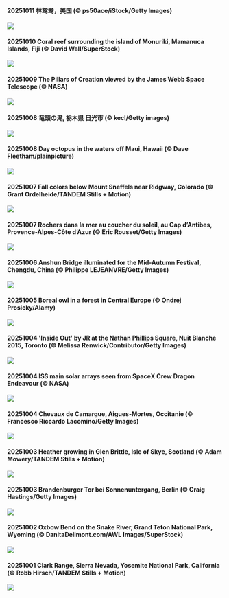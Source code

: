 #### 20251011 林鸳鸯，美国 (© ps50ace/iStock/Getty Images)

![](20251011_WoodDuckHen_1920x1080.jpg)

#### 20251010 Coral reef surrounding the island of Monuriki, Mamanuca Islands, Fiji (© David Wall/SuperStock)

![](20251010_MonurikiFiji_1920x1080.jpg)

#### 20251009 The Pillars of Creation viewed by the James Webb Space Telescope (© NASA)

![](20251009_WebbPillars_1920x1080.jpg)

#### 20251008 竜頭の滝, 栃木県 日光市 (© kecl/Getty images)

![](20251008_Ryuzufalls_1920x1080.jpg)

#### 20251008 Day octopus in the waters off Maui, Hawaii (© Dave Fleetham/plainpicture)

![](20251008_OctopusCyanea_1920x1080.jpg)

#### 20251007 Fall colors below Mount Sneffels near Ridgway, Colorado (© Grant Ordelheide/TANDEM Stills + Motion)

![](20251007_RidgwayAspens_1920x1080.jpg)

#### 20251007 Rochers dans la mer au coucher du soleil, au Cap d’Antibes, Provence-Alpes-Côte d’Azur (© Eric Rousset/Getty Images)

![](20251007_CapAntibes_1920x1080.jpg)

#### 20251006 Anshun Bridge illuminated for the Mid-Autumn Festival, Chengdu, China (© Philippe LEJEANVRE/Getty Images)

![](20251006_AnshunBridge_1920x1080.jpg)

#### 20251005 Boreal owl in a forest in Central Europe (© Ondrej Prosicky/Alamy)

![](20251005_TeacherOwl_1920x1080.jpg)

#### 20251004 'Inside Out' by JR at the Nathan Phillips Square, Nuit Blanche 2015, Toronto (© Melissa Renwick/Contributor/Getty Images)

![](20251004_InsideOutNB_1920x1080.jpg)

#### 20251004 ISS main solar arrays seen from SpaceX Crew Dragon Endeavour (© NASA)

![](20251004_DragonEndeavour_1920x1080.jpg)

#### 20251004 Chevaux de Camargue, Aigues-Mortes, Occitanie (© Francesco Riccardo Lacomino/Getty Images)

![](20251004_CamagueHorses_1920x1080.jpg)

#### 20251003 Heather growing in Glen Brittle, Isle of Skye, Scotland (© Adam Mowery/TANDEM Stills + Motion)

![](20251003_SkyeHeather_1920x1080.jpg)

#### 20251003 Brandenburger Tor bei Sonnenuntergang, Berlin (© Craig Hastings/Getty Images)

![](20251003_BrandenburgGate_1920x1080.jpg)

#### 20251002 Oxbow Bend on the Snake River, Grand Teton National Park, Wyoming (© DanitaDelimont.com/AWL Images/SuperStock)

![](20251002_OxbowBend_1920x1080.jpg)

#### 20251001 Clark Range, Sierra Nevada, Yosemite National Park, California (© Robb Hirsch/TANDEM Stills + Motion)

![](20251001_YosemiteClark_1920x1080.jpg)

